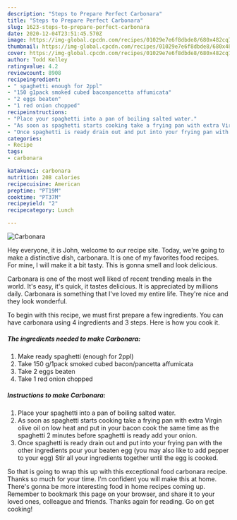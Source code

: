 ```yaml
---
description: "Steps to Prepare Perfect Carbonara"
title: "Steps to Prepare Perfect Carbonara"
slug: 1623-steps-to-prepare-perfect-carbonara
date: 2020-12-04T23:51:45.570Z
image: https://img-global.cpcdn.com/recipes/01029e7e6f8dbde8/680x482cq70/carbonara-recipe-main-photo.jpg
thumbnail: https://img-global.cpcdn.com/recipes/01029e7e6f8dbde8/680x482cq70/carbonara-recipe-main-photo.jpg
cover: https://img-global.cpcdn.com/recipes/01029e7e6f8dbde8/680x482cq70/carbonara-recipe-main-photo.jpg
author: Todd Kelley
ratingvalue: 4.2
reviewcount: 8908
recipeingredient:
- " spaghetti enough for 2ppl"
- "150 g1pack smoked cubed baconpancetta affumicata"
- "2 eggs beaten"
- "1 red onion chopped"
recipeinstructions:
- "Place your spaghetti into a pan of boiling salted water."
- "As soon as spaghetti starts cooking take a frying pan with extra Virgin olive oil on low heat and put in your bacon cook the same time as the spaghetti 2 minutes before spaghetti is ready add your onion."
- "Once spaghetti is ready drain out and put into your frying pan with the other ingredients pour your beaten egg (you may also like to add pepper to your egg) Stir all your ingredients together until the egg is cooked."
categories:
- Recipe
tags:
- carbonara

katakunci: carbonara 
nutrition: 208 calories
recipecuisine: American
preptime: "PT19M"
cooktime: "PT37M"
recipeyield: "2"
recipecategory: Lunch

---
```



![Carbonara](https://img-global.cpcdn.com/recipes/01029e7e6f8dbde8/680x482cq70/carbonara-recipe-main-photo.jpg)

Hey everyone, it is John, welcome to our recipe site. Today, we're going to make a distinctive dish, carbonara. It is one of my favorites food recipes. For mine, I will make it a bit tasty. This is gonna smell and look delicious.

Carbonara is one of the most well liked of recent trending meals in the world. It's easy, it's quick, it tastes delicious. It is appreciated by millions daily. Carbonara is something that I've loved my entire life. They're nice and they look wonderful.




To begin with this recipe, we must first prepare a few ingredients. You can have carbonara using 4 ingredients and 3 steps. Here is how you cook it.

<!--inarticleads1-->

##### The ingredients needed to make Carbonara:

1. Make ready  spaghetti (enough for 2ppl)
1. Take 150 g/1pack smoked cubed bacon/pancetta affumicata
1. Take 2 eggs beaten
1. Take 1 red onion chopped




<!--inarticleads2-->

##### Instructions to make Carbonara:

1. Place your spaghetti into a pan of boiling salted water.
1. As soon as spaghetti starts cooking take a frying pan with extra Virgin olive oil on low heat and put in your bacon cook the same time as the spaghetti 2 minutes before spaghetti is ready add your onion.
1. Once spaghetti is ready drain out and put into your frying pan with the other ingredients pour your beaten egg (you may also like to add pepper to your egg) Stir all your ingredients together until the egg is cooked.




So that is going to wrap this up with this exceptional food carbonara recipe. Thanks so much for your time. I'm confident you will make this at home. There's gonna be more interesting food in home recipes coming up. Remember to bookmark this page on your browser, and share it to your loved ones, colleague and friends. Thanks again for reading. Go on get cooking!
